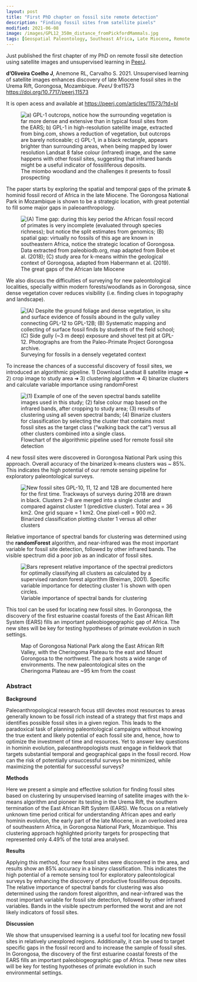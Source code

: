 ```yaml
---
layout: post
title: "First PhD chapter on fossil site remote detection"
description: "Finding fossil sites from satellite pixels"
modified: 2021-06-08
image: /images/GPL12_350m_distance_fromPickfordMammals.jpg
tags: [Geospatial Paleontology, Southeast Africa, Late Miocene, Remote Sensing, Unsupervised Learning]
---
```


Just published the first chapter of my PhD on remote fossil site detection using satellite images and unsupervised learning in <a href = "https://peerj.com/articles/11573/?td=bl" target = "_blank">PeerJ</a>.

**d’Oliveira Coelho J**, Anemone RL, Carvalho S. 2021. Unsupervised learning of satellite images enhances discovery of late Miocene fossil sites in the Urema Rift, Gorongosa, Mozambique. *PeerJ* 9:e11573 https://doi.org/10.7717/peerj.11573

It is open acess and available at <a href = "https://peerj.com/articles/11573/?td=bl" target = "_blank">https://peerj.com/articles/11573/?td=bl</a>

<figure>
	<img src="https://raw.githubusercontent.com/Delvis/kmeansGorongosa/master/img/kmeansGorongosa_Figure_2.png" alt="a) GPL-1 outcrops, notice how the surrounding vegetation is far more dense and extensive than in typical fossil sites from the EARS; b) GPL-1 in high-resolution satellite image, extracted from bing.com, shows a reduction of vegetation, but outcrops are barely noticeable; c) GPL-1, in a black rectangle, appears brighter than surrounding areas, when being mapped by lower resolution Landsat 8 false colour (infrared) image, and the same happens with other fossil sites, suggesting that infrared bands might be a useful indicator of fossiliferous deposits.">
	<figcaption>The miombo woodland and the challenges it presents to fossil prospecting</figcaption>
</figure>

The paper starts by exploring the spatial and temporal gaps of the primate & hominid fossil record of Africa in the late Miocene. The Gorongosa National Park in Mozambique is shown to be a strategic location, with great potential to fill some major gaps in paleoanthropology.

<figure>
	<img src="https://raw.githubusercontent.com/Delvis/kmeansGorongosa/master/img/kmeansGorongosa_Figure_1.png" alt="(A) Time gap: during this key period the African fossil record of primates is very incomplete (evaluated through species richness); but notice the split estimates from genomics; (B) spatial gap: virtually no fossils of this age are known in southeastern Africa, notice the strategic location of Gorongosa. Data extracted from paleobiodb.org, map adapted from Bobe et al. (2018); (C) study area for k-means within the geological context of Gorongosa, adapted from Habermann et al. (2019).">
	<figcaption>The great gaps of the African late Miocene</figcaption>
</figure>

We also discuss the difficulties of surveying for new paleontological localities, specially within modern forests/woodlands as in Gorongosa, since dense vegetation cover reduces visibility (i.e. finding clues in topography and landscape).

<figure>
	<img src="https://raw.githubusercontent.com/Delvis/kmeansGorongosa/master/img/kmeansGorongosa_Figure_3.png" alt="(A) Despite the ground foliage and dense vegetation, in situ and surface evidence of fossils abound in the gully valley connecting GPL-12 to GPL-12B; (B) Systematic mapping and collecting of surface fossil finds by students of the field school; (C) Side gully (~3 m deep) exposure and shovel test pit at GPL-12. Photographs are from the Paleo-Primate Project Gorongosa archive.">
	<figcaption>Surveying for fossils in a densely vegetated context</figcaption>
</figure>

To increase the chances of a successful discovery of fossil sites, we introduced an algorithmic pipeline. 1) Download Landsat 8 satellite image ➜ 2) crop image to study area ➜ 3) clustering algorithm ➜ 4) binarize clusters and calculate variable importance using randomForest 

<figure>
	<img src="https://raw.githubusercontent.com/Delvis/kmeansGorongosa/master/img/kmeansGorongosa_Figure_4.png" alt="(1) Example of one of the seven spectral bands satellite images used in this study; (2) false colour map based on the infrared bands, after cropping to study area; (3) results of clustering using all seven spectral bands; (4) Binarize clusters for classification by selecting the cluster that contains most fossil sites as the target class (“walking back the cat”) versus all other clusters combined into a single class.">
	<figcaption>Flowchart of the algorithmic pipeline used for remote fossil site detection</figcaption>
</figure>

4 new fossil sites were discovered in Gorongosa National Park using this approach. Overall accuracy of the binarized k-means clusters was ~ 85%. This indicates the high potential of our remote sensing pipeline for exploratory paleontological surveys.

<figure>
	<img src="https://raw.githubusercontent.com/Delvis/kmeansGorongosa/master/img/kmeansGorongosa_Figure_7.png" alt="New fossil sites GPL-10, 11, 12 and 12B are documented here for the first time. Trackways of surveys during 2018 are drawn in black. Clusters 2–8 are merged into a single cluster and compared against cluster 1 (predictive cluster). Total area = 36 km2. One grid square = 1 km2. One pixel-cell = 900 m2.">
	<figcaption>Binarized classification plotting cluster 1 versus all other clusters</figcaption>
</figure>

Relative importance of spectral bands for clustering was determined using the **randomForest** algorithm, and near-infrared was the most important variable for fossil site detection, followed by other infrared bands. The visible spectrum did a poor job as an indicator of fossil sites.

<figure>
	<img src="https://raw.githubusercontent.com/Delvis/kmeansGorongosa/master/img/kmeansGorongosa_Figure_8.png" alt="Bars represent relative importance of the spectral predictors for optimally classifying all clusters as calculated by a supervised random forest algorithm (Breiman, 2001). Specific variable importance for detecting cluster 1 is shown with open circles.">
	<figcaption>Variable importance of spectral bands for clustering</figcaption>
</figure>

This tool can be used for locating new fossil sites. In Gorongosa, the discovery of the first estuarine coastal forests of the East African Rift System (EARS) fills an important paleobiogeographic gap of Africa. The new sites will be key for testing hypotheses of primate evolution in such settings.

<figure>
	<img src="/images/Figure2A_map_HQ_with_stream_network.jpg" alt="">
	<figcaption> Map of Gorongosa National Park along the East African Rift Valley, with the Cheringoma Plateau to the east and Mount Gorongosa to the northwest. The park hosts a wide range of environments. The new paleontological sites on the Cheringoma Plateau are ~95 km from the coast</figcaption>
</figure>


<h3>Abstract</h3>

**Background**

Paleoanthropological research focus still devotes most resources to areas generally known to be fossil rich instead of a strategy that first maps and identifies possible fossil sites in a given region. This leads to the paradoxical task of planning paleontological campaigns without knowing the true extent and likely potential of each fossil site and, hence, how to optimize the investment of time and resources. Yet to answer key questions in hominin evolution, paleoanthropologists must engage in fieldwork that targets substantial temporal and geographical gaps in the fossil record. How can the risk of potentially unsuccessful surveys be minimized, while maximizing the potential for successful surveys?

**Methods**

Here we present a simple and effective solution for finding fossil sites based on clustering by unsupervised learning of satellite images with the k-means algorithm and pioneer its testing in the Urema Rift, the southern termination of the East African Rift System (EARS). We focus on a relatively unknown time period critical for understanding African apes and early hominin evolution, the early part of the late Miocene, in an overlooked area of southeastern Africa, in Gorongosa National Park, Mozambique. This clustering approach highlighted priority targets for prospecting that represented only 4.49% of the total area analysed.

**Results**

Applying this method, four new fossil sites were discovered in the area, and results show an 85% accuracy in a binary classification. This indicates the high potential of a remote sensing tool for exploratory paleontological surveys by enhancing the discovery of productive fossiliferous deposits. The relative importance of spectral bands for clustering was also determined using the random forest algorithm, and near-infrared was the most important variable for fossil site detection, followed by other infrared variables. Bands in the visible spectrum performed the worst and are not likely indicators of fossil sites.

**Discussion**

We show that unsupervised learning is a useful tool for locating new fossil sites in relatively unexplored regions. Additionally, it can be used to target specific gaps in the fossil record and to increase the sample of fossil sites. In Gorongosa, the discovery of the first estuarine coastal forests of the EARS fills an important paleobiogeographic gap of Africa. These new sites will be key for testing hypotheses of primate evolution in such environmental settings.
